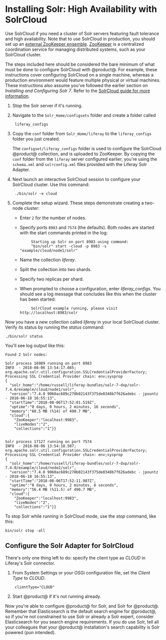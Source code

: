 # Installing Solr: High Availability with SolrCloud [](id=high-availability-with-solrcloud)

Use SolrCloud if you need a cluster of Solr servers featuring fault
tolerance and high availability. Note that to use SolrCloud in production, you
should set up an [external ZooKeeper
ensemble](https://cwiki.apache.org/confluence/display/solr/Setting+Up+an+External+ZooKeeper+Ensemble).
[ZooKeeper](http://zookeeper.apache.org/) is a centralized
coordination service for managing distributed systems, such as your SolrCloud
cluster.

The steps included here should be considered the bare minimum of what must be
done to configure SolrCloud with @product@. For example, these instructions cover
configuring SolrCloud on a single machine, whereas a production environment
would feature multiple physical or virtual machines. These instructions also
assume you've followed the earlier section on *Installing and Configuring Solr
7*. Refer to the [SolrCloud guide for more information](https://cwiki.apache.org/confluence/display/solr/SolrCloud).

1. Stop the Solr server if it's running.

2. Navigate to the `Solr_Home/configsets` folder and create a folder called 

        liferay_configs

3. Copy the `conf` folder from `Solr_Home/liferay` to the `liferay_configs`
   folder you just created.

    The `configset/liferay_configs` folder is used to configure the SolrCloud
    @product@ collection, and is uploaded to ZooKeeper. By copying the `conf`
    folder from the `liferay` server configured earlier, you're using the
    `schema.xml` and `solrconfig.xml` files provided with the Liferay Solr
    Adapter.

4. Next launch an interactive SolrCloud session to configure your SolrCloud
   cluster. Use this command:

        ./bin/solr -e cloud

5. Complete the setup wizard. These steps demonstrate creating a two-node
   cluster:

    -  Enter `2` for the number of nodes.
    -  Specify ports `8983` and `7574` (the defaults). Both nodes are
        started with the start commands printed in the log:

                Starting up Solr on port 8983 using command:
                "bin/solr" start -cloud -p 8983 -s "example/cloud/node1/solr"

    -  Name the collection *liferay*.
    -  Split the collection into two shards.
    -  Specify two replicas per shard.
    -  When prompted to choose a configuration, enter *liferay_configs*. You
        should see a log message that concludes like this when the cluster has
        been started:

                SolrCloud example running, please visit http://localhost:8983/solr

Now you have a new collection called *liferay* in your local SolrCloud cluster.
Verify its status by running the *status* command:

    ./bin/solr status

You'll see log output like this:

    Found 2 Solr nodes: 

    Solr process 16989 running on port 8983
    INFO  - 2018-08-06 13:54:17.665; org.apache.solr.util.configuration.SSLCredentialProviderFactory; Processing SSL Credential Provider chain: env;sysprop
    {
      "solr_home":"/home/russell/liferay-bundles/solr-7-dxp/solr-7.4.0/example/cloud/node1/solr",
      "version":"7.4.0 9060ac689c270b02143f375de0348b7f626adebc - jpountz - 2018-06-18 16:55:13",
      "startTime":"2018-08-06T17:52:01.519Z",
      "uptime":"0 days, 0 hours, 2 minutes, 16 seconds",
      "memory":"68.5 MB (%14) of 490.7 MB",
      "cloud":{
        "ZooKeeper":"localhost:9983",
        "liveNodes":"2",
        "collections":"1"}}


    Solr process 17127 running on port 7574
    INFO  - 2018-08-06 13:54:18.507; org.apache.solr.util.configuration.SSLCredentialProviderFactory; Processing SSL Credential Provider chain: env;sysprop
    {
      "solr_home":"/home/russell/liferay-bundles/solr-7-dxp/solr-7.4.0/example/cloud/node2/solr",
      "version":"7.4.0 9060ac689c270b02143f375de0348b7f626adebc - jpountz - 2018-06-18 16:55:13",
      "startTime":"2018-08-06T17:52:11.987Z",
      "uptime":"0 days, 0 hours, 2 minutes, 6 seconds",
      "memory":"56.4 MB (%11.5) of 490.7 MB",
      "cloud":{
        "ZooKeeper":"localhost:9983",
        "liveNodes":"2",
        "collections":"1"}}

To stop Solr while running in SolrCloud mode, use the *stop* command, like this:

    bin/solr stop -all

## Configure the Solr Adapter for SolrCloud [](id=configure-the-solr-adapter-for-solrcloud)

There's only one thing left to do: specify the client type as *CLOUD* in
Liferay's Solr connector.

1. From System Settings or your OSGi configuration file, set the *Client Type*
   to *CLOUD*.

        clientType="CLOUD"

2. Start @product@ if it's not running already.

<!-- +$$$

**Note:** For a complete list of settings available in the Solr connector, see the
Solr Settings reference
article(/discover/reference/-/knowledge_base/7-1/solr-settings).

$$$ -->

Now you're able to configure @product@ for Solr, and Solr for @product@.
Remember that Elasticsearch is the default search engine for @product@, so if
you're not constrained to use Solr or already a Solr expert, consider
Elasticsearch for you search engine requirements. If you do use Solr, tell all
your colleagues that your @product@ installation's search capability is Solr
powered (pun intended).
